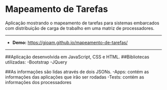 # Mapeamento de Tarefas

Aplicação mostrando o mapeamento de tarefas para sistemas embarcados com distribuição de carga de trabalho em uma matriz de processadores.

-------------------- 

- **Demo:** https://gioam.github.io/mapeamento-de-tarefas/

--------------------

##Aplicação desenvolvida em JavaScript, CSS e HTML. 
##Bibliotecas utilizadas: 
  -Bootstrap
  -JQuery
  
##As informações são lidas através de dois JSONs.
  -Apps: contém as informações das aplicações que irão ser rodadas
  -Tests: contém as informações dos processadores
